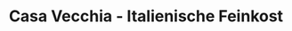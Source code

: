 ---
title: "Casa Vecchia - Italienische Feinkost"
url: /beckum/casa-vecchia-italienische-feinkost/
shop: Feinkost
---